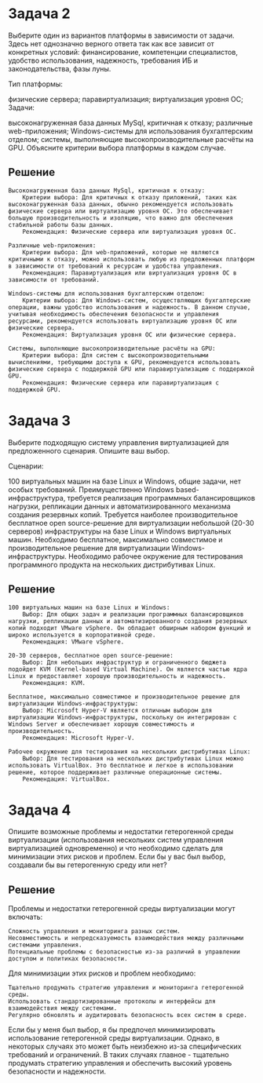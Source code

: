 # Задача 2
Выберите один из вариантов платформы в зависимости от задачи. Здесь нет однозначно верного ответа так как все зависит от конкретных условий: финансирование, компетенции специалистов, удобство использования, надежность, требования ИБ и законодательства, фазы луны.

Тип платформы:

физические сервера;
паравиртуализация;
виртуализация уровня ОС;
Задачи:

высоконагруженная база данных MySql, критичная к отказу;
различные web-приложения;
Windows-системы для использования бухгалтерским отделом;
системы, выполняющие высокопроизводительные расчёты на GPU.
Объясните критерии выбора платформы в каждом случае.

## Решение
    Высоконагруженная база данных MySql, критичная к отказу:
        Критерии выбора: Для критичных к отказу приложений, таких как высоконагруженная база данных, обычно рекомендуется использовать физические сервера или виртуализацию уровня ОС. Это обеспечивает большую производительность и изоляцию, что важно для обеспечения стабильной работы базы данных.
        Рекомендация: Физические сервера или виртуализация уровня ОС.

    Различные web-приложения:
        Критерии выбора: Для web-приложений, которые не являются критичными к отказу, можно использовать любую из предложенных платформ в зависимости от требований к ресурсам и удобства управления.
        Рекомендация: Паравиртуализация или виртуализация уровня ОС в зависимости от требований.

    Windows-системы для использования бухгалтерским отделом:
        Критерии выбора: Для Windows-систем, осуществляющих бухгалтерские операции, важны удобство использования и надежность. В данном случае, учитывая необходимость обеспечения безопасности и управления ресурсами, рекомендуется использовать виртуализацию уровня ОС или физические сервера.
        Рекомендация: Виртуализация уровня ОС или физические сервера.

    Системы, выполняющие высокопроизводительные расчёты на GPU:
        Критерии выбора: Для систем с высокопроизводительными вычислениями, требующими доступа к GPU, рекомендуется использовать физические сервера с поддержкой GPU или паравиртуализацию с поддержкой GPU.
        Рекомендация: Физические сервера или паравиртуализация с поддержкой GPU.

# Задача 3
Выберите подходящую систему управления виртуализацией для предложенного сценария. Опишите ваш выбор.

Сценарии:

100 виртуальных машин на базе Linux и Windows, общие задачи, нет особых требований. Преимущественно Windows based-инфраструктура, требуется реализация программных балансировщиков нагрузки, репликации данных и автоматизированного механизма создания резервных копий.
Требуется наиболее производительное бесплатное open source-решение для виртуализации небольшой (20-30 серверов) инфраструктуры на базе Linux и Windows виртуальных машин.
Необходимо бесплатное, максимально совместимое и производительное решение для виртуализации Windows-инфраструктуры.
Необходимо рабочее окружение для тестирования программного продукта на нескольких дистрибутивах Linux.

## Решение
    100 виртуальных машин на базе Linux и Windows:
        Выбор: Для общих задач и реализации программных балансировщиков нагрузки, репликации данных и автоматизированного создания резервных копий подходит VMware vSphere. Он обладает обширным набором функций и широко используется в корпоративной среде.
        Рекомендация: VMware vSphere.

    20-30 серверов, бесплатное open source-решение:
        Выбор: Для небольших инфраструктур и ограниченного бюджета подойдет KVM (Kernel-based Virtual Machine). Он является частью ядра Linux и предоставляет хорошую производительность и надежность.
        Рекомендация: KVM.

    Бесплатное, максимально совместимое и производительное решение для виртуализации Windows-инфраструктуры:
        Выбор: Microsoft Hyper-V является отличным выбором для виртуализации Windows-инфраструктуры, поскольку он интегрирован с Windows Server и обеспечивает хорошую совместимость и производительность.
        Рекомендация: Microsoft Hyper-V.

    Рабочее окружение для тестирования на нескольких дистрибутивах Linux:
        Выбор: Для тестирования на нескольких дистрибутивах Linux можно использовать VirtualBox. Это бесплатное и легкое в использовании решение, которое поддерживает различные операционные системы.
        Рекомендация: VirtualBox.

# Задача 4
Опишите возможные проблемы и недостатки гетерогенной среды виртуализации (использования нескольких систем управления виртуализацией одновременно) и что необходимо сделать для минимизации этих рисков и проблем. Если бы у вас был выбор, создавали бы вы гетерогенную среду или нет?

## Решение
Проблемы и недостатки гетерогенной среды виртуализации могут включать:

    Сложность управления и мониторинга разных систем.
    Несовместимость и непредсказуемость взаимодействия между различными системами управления.
    Потенциальные проблемы с безопасностью из-за различий в управлении доступом и политиках безопасности.

Для минимизации этих рисков и проблем необходимо:

    Тщательно продумать стратегию управления и мониторинга гетерогенной среды.
    Использовать стандартизированные протоколы и интерфейсы для взаимодействия между системами.
    Регулярно обновлять и аудитировать безопасность всех систем в среде.

Если бы у меня был выбор, я бы предпочел минимизировать использование гетерогенной среды виртуализации. Однако, в некоторых случаях это может быть неизбежно из-за специфических требований и ограничений. В таких случаях главное - тщательно продумать стратегию управления и обеспечить высокий уровень безопасности и надежности.
